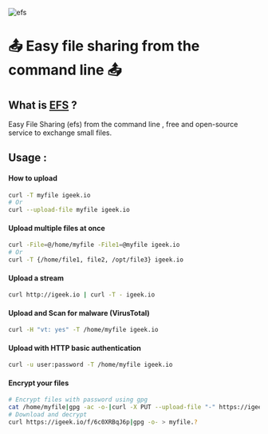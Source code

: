 ![efs](https://igeek.io/images/logup.png)
# 📤 Easy file sharing from the command line 📤

## What is [EFS](https://igeek.io/f) ?
Easy File Sharing (efs) from the command line , free and open-source service to exchange small files.

## Usage :

#### How to upload
```bash
curl -T myfile igeek.io
# Or
curl --upload-file myfile igeek.io
```

#### Upload multiple files at once
```bash
curl -File=@/home/myfile -File1=@myfile igeek.io
# Or
curl -T {/home/file1, file2, /opt/file3} igeek.io
```
#### Upload a stream
```bash
curl http://igeek.io | curl -T - igeek.io
```
#### Upload and Scan for malware (VirusTotal)
```bash
curl -H "vt: yes" -T /home/myfile igeek.io
```
#### Upload with HTTP basic authentication
```bash
curl -u user:password -T /home/myfile igeek.io
```
#### Encrypt your files
```bash
# Encrypt files with password using gpg
cat /home/myfile|gpg -ac -o-|curl -X PUT --upload-file "-" https://igeek.io
# Download and decrypt
curl https://igeek.io/f/6c0XRBqJ6p|gpg -o- > myfile.?
```
